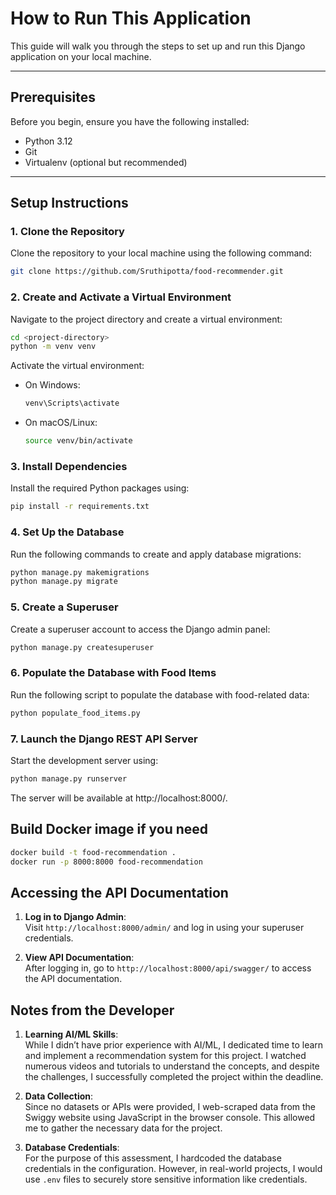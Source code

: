 # How to Run This Application

This guide will walk you through the steps to set up and run this Django application on your local machine.

---

## Prerequisites

Before you begin, ensure you have the following installed:
- Python 3.12
- Git
- Virtualenv (optional but recommended)

---

## Setup Instructions

### 1. Clone the Repository
Clone the repository to your local machine using the following command:
```bash
git clone https://github.com/Sruthipotta/food-recommender.git
```
### 2. Create and Activate a Virtual Environment
Navigate to the project directory and create a virtual environment:
```bash
cd <project-directory>
python -m venv venv
```
Activate the virtual environment:

- On Windows:
	```bash
	venv\Scripts\activate
	```
- On macOS/Linux:
	```bash
	source venv/bin/activate
	```
### 3. Install Dependencies
Install the required Python packages using:

```bash
pip install -r requirements.txt
```
### 4. Set Up the Database

Run the following commands to create and apply database migrations:
```bash
python manage.py makemigrations
python manage.py migrate
```

### 5. Create a Superuser

Create a superuser account to access the Django admin panel:
```bash
python manage.py createsuperuser
```

### 6. Populate the Database with Food Items

Run the following script to populate the database with food-related data:
```bash
python populate_food_items.py
```

### 7. Launch the Django REST API Server

Start the development server using:
```bash
python manage.py runserver
```
The server will be available at http://localhost:8000/.


## Build Docker image if you need
```bash
docker build -t food-recommendation .
docker run -p 8000:8000 food-recommendation
```


## Accessing the API Documentation

1.  **Log in to Django Admin**:  
    Visit  `http://localhost:8000/admin/`  and log in using your superuser credentials.
    
2.  **View API Documentation**:  
    After logging in, go to  `http://localhost:8000/api/swagger/`  to access the API documentation.


## Notes from the Developer

1.  **Learning AI/ML Skills**:  
    While I didn’t have prior experience with AI/ML, I dedicated time to learn and implement a recommendation system for this project. I watched numerous videos and tutorials to understand the concepts, and despite the challenges, I successfully completed the project within the deadline.
    
2.  **Data Collection**:  
    Since no datasets or APIs were provided, I web-scraped data from the Swiggy website using JavaScript in the browser console. This allowed me to gather the necessary data for the project.
    
3.  **Database Credentials**:  
    For the purpose of this assessment, I hardcoded the database credentials in the configuration. However, in real-world projects, I would use  `.env`  files to securely store sensitive information like credentials.
